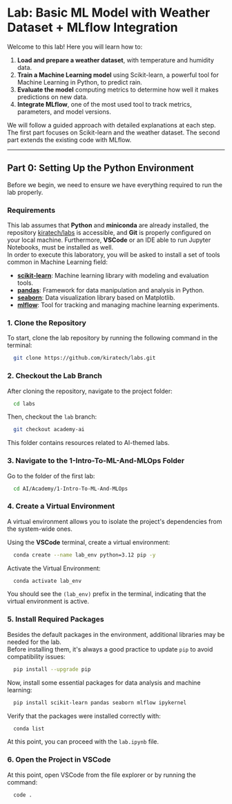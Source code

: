 # Lab: Basic ML Model with Weather Dataset + MLflow Integration

Welcome to this lab! Here you will learn how to:

1. **Load and prepare a weather dataset**, with temperature and humidity data.
2. **Train a Machine Learning model** using Scikit-learn, a powerful tool for Machine Learning in Python, to predict rain.
3. **Evaluate the model** computing metrics to determine how well it makes predictions on new data.
4. **Integrate MLflow**, one of the most used tool to track metrics, parameters, and model versions.

We will follow a guided approach with detailed explanations at each step.  
The first part focuses on Scikit-learn and the weather dataset. The second part extends the existing code with MLflow.

---

## Part 0: Setting Up the Python Environment

Before we begin, we need to ensure we have everything required to run the lab properly.  

### **Requirements**

This lab assumes that **Python** and **miniconda** are already installed, the repository [kiratech/labs](https://github.com/kiratech/labs.git) is accessible, and **Git** is properly configured on your local machine. Furthermore, **VSCode** or an IDE able to run Jupyter Notebooks, must be installed as well.  
In order to execute this laboratory, you will be asked to install a set of tools common in Machine Learning field:

- [**scikit-learn**](https://scikit-learn.org/stable/index.html): Machine learning library with modeling and evaluation tools.
- [**pandas**](https://pandas.pydata.org/): Framework for data manipulation and analysis in Python.
- [**seaborn**](https://seaborn.pydata.org/): Data visualization library based on Matplotlib.
- [**mlflow**](https://mlflow.org/): Tool for tracking and managing machine learning experiments.  

### 1. Clone the Repository

To start, clone the lab repository by running the following command in the terminal:

```sh
  git clone https://github.com/kiratech/labs.git
```

### 2. Checkout the Lab Branch

After cloning the repository, navigate to the project folder:

```sh
  cd labs
```

Then, checkout the `lab` branch:

```sh
  git checkout academy-ai
```

This folder contains resources related to AI-themed labs.

### 3. Navigate to the 1-Intro-To-ML-And-MLOps Folder

Go to the folder of the first lab:

```sh
  cd AI/Academy/1-Intro-To-ML-And-MLOps
```

### 4. Create a Virtual Environment

A virtual environment allows you to isolate the project's dependencies from the system-wide ones.

Using the **VSCode** terminal, create a virtual environment:

```sh
  conda create --name lab_env python=3.12 pip -y
```

Activate the Virtual Environment:

```sh
  conda activate lab_env
```

You should see the `(lab_env)` prefix in the terminal, indicating that the virtual environment is active.

### 5. Install Required Packages

Besides the default packages in the environment, additional libraries may be needed for the lab.  
Before installing them, it's always a good practice to update `pip` to avoid compatibility issues:

```sh
  pip install --upgrade pip
```  

Now, install some essential packages for data analysis and machine learning:

```sh
  pip install scikit-learn pandas seaborn mlflow ipykernel
```  

Verify that the packages were installed correctly with:  

```sh
  conda list
```  

At this point, you can proceed with the `lab.ipynb` file.

### 6. Open the Project in VSCode

At this point, open VSCode from the file explorer or by running the command:

```sh
  code .
```

